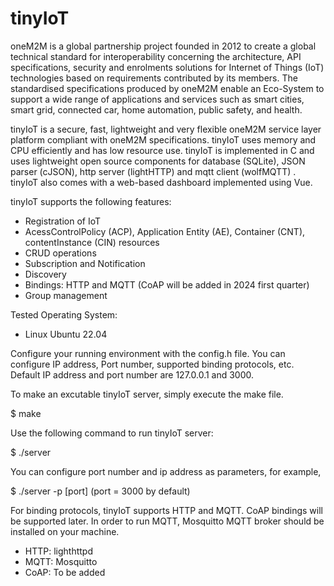 # tinyIoT

oneM2M is a global partnership project founded in 2012 to create a global technical standard for interoperability concerning the architecture, API specifications, security and enrolments solutions for Internet of Things (IoT) technologies based on requirements contributed by its members. The standardised specifications produced by oneM2M enable an Eco-System to support a wide range of applications and services such as smart cities, smart grid, connected car, home automation, public safety, and health.

tinyIoT is a secure, fast, lightweight and very flexible oneM2M service layer platform compliant with oneM2M specifications. tinyIoT uses memory and CPU efficiently and has low resource use. tinyIoT is implemented in C and uses lightweight open source components for database (SQLite), JSON parser (cJSON), http server (lightHTTP) and mqtt client (wolfMQTT) . tinyIoT also comes with a web-based dashboard implemented using Vue. 

tinyIoT supports the following features: 

- Registration of IoT 
- AcessControlPolicy (ACP), Application Entity (AE), Container (CNT), contentInstance (CIN) resources
- CRUD operations
- Subscription and Notification
- Discovery
- Bindings: HTTP and MQTT (CoAP will be added in 2024 first quarter)
- Group management 


Tested Operating System: 
  - Linux Ubuntu 22.04

Configure your running environment with the config.h file. You can configure IP address, Port number, supported binding protocols, etc. 
Default IP address and port number are 127.0.0.1 and 3000. 

To make an excutable tinyIoT server, simply execute the make file. 

  $ make

Use the following command to run tinyIoT server: 

  $ ./server 
 
You can configure port number and ip address as parameters, for example, 

  $ ./server -p [port] (port = 3000 by default)
   

For binding protocols, tinyIoT supports HTTP and MQTT. CoAP bindings will be supported later. 
In order to run MQTT, Mosquitto MQTT broker should be installed on your machine. 

  - HTTP: lighthttpd
  - MQTT: Mosquitto
  - CoAP: To be added


